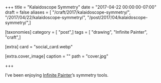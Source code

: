 +++
title = "Kalaidoscope Symmetry"
date = "2017-04-22 00:00:00-07:00"
draft = false
aliases = [ "/craft/2017/kalaidoscope-symmetry/", "/2017/04/22/kalaidoscope-symmetry/", "/post/2017/04/kalaidoscope-symmetry/",]

[taxonomies]
category = [ "post",]
tags = [ "drawing", "Infinite Painter", "craft",]

[extra]
card = "social_card.webp"

[extra.cover_image]
caption = ""
path = "cover.jpg"

+++

I’ve been enjoying [Infinite Painter](http://www.seanbrakefield.com/painter.html)’s symmetry tools.